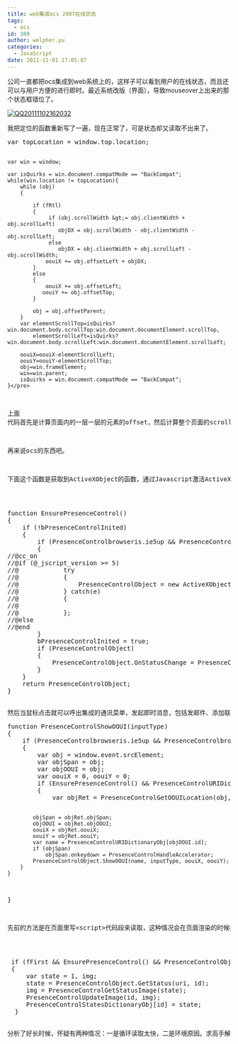 ```yaml
---
title: web集成ocs 2007在线状态
tags:
  - ocs
id: 389
author: welpher.yu
categories:
  - JavaScript
date: 2011-11-01 17:05:07
---
```


公司一直都把ocs集成到web系统上的，这样子可以看到用户的在线状态，而且还可以与用户方便的进行即时。最近系统改版（界面），导致mouseover上出来的那个状态框错位了。

[![](http://blog.ueder.info/wp-content/uploads/QQ20111102162032.jpg "QQ20111102162032")](http://blog.ueder.info/wp-content/uploads/QQ20111102162032.jpg)

<!--more-->

我把定位的函数重新写了一遍，现在正常了，可是状态却又读取不出来了。
<div style="display: none;">[javascript] [/javascript]</div>
<pre class="brush: javascript; gutter: true; first-line: 1">var topLocation = window.top.location;

	var win = window;

	var isQuirks = win.document.compatMode == "BackCompat";
	while(win.location != topLocation){
		while (obj)
		{

			if (fRtl)
			{
				 if (obj.scrollWidth &gt;= obj.clientWidth + obj.scrollLeft)
					objDX = obj.scrollWidth - obj.clientWidth - obj.scrollLeft;
				 else
					objDX = obj.clientWidth + obj.scrollLeft - obj.scrollWidth;
				oouiX += obj.offsetLeft + objDX;
			}
			else
			{
				oouiX += obj.offsetLeft;
			   oouiY += obj.offsetTop;
			}     

			obj = obj.offsetParent;
		}
		var elementScrollTop=isQuirks?win.document.body.scrollTop:win.document.documentElement.scrollTop,
			elementScrollLeft=isQuirks?win.document.body.scrollLeft:win.document.documentElement.scrollLeft;

		oouiX=oouiX-elementScrollLeft;
		oouiY=oouiY-elementScrollTop;
		obj=win.frameElement;
		win=win.parent;
		isQuirks = win.document.compatMode == "BackCompat";
	}</pre>
上面 代码首先是计算页面内的一层一层的元素的offset，然后计算整个页面的scroll值，然后再计算父页面（iframe嵌套），依此类推，计算出那个元素相对于页面左上那个点的距离。

再来说ocs的东西吧。

下面这个函数是获取到ActiveXObject的函数，通过Javascript激活ActiveX对象Namectrl：
<div style="display: none;">[javascript] [/javascript]</div>
<pre class="brush: javascript; gutter: true; first-line: 1">function EnsurePresenceControl()
{
    if (!bPresenceControlInited)
    {
        if (PresenceControlbrowseris.ie5up &amp;&amp; PresenceControlbrowseris.win32)
        {
//@cc_on
//@if (@_jscript_version &gt;= 5)
//@            try
//@            {
//@                PresenceControlObject = new ActiveXObject("Name.NameCtrl.1");
//@            } catch(e)
//@            {
//@
//@            };
//@else
//@end
        }
        bPresenceControlInited = true;
        if (PresenceControlObject)
        {
            PresenceControlObject.OnStatusChange = PresenceControlOnStatusChange;
        }
    }
    return PresenceControlObject;
}</pre>
然后当鼠标点击就可以呼出集成的通讯菜单，发起即时消息，包括发邮件、添加联系人、安排约会等多种功能（如上图）。
<pre class="brush: javascript; gutter: true; first-line: 1">function PresenceControlShowOOUI(inputType)
{
    if (PresenceControlbrowseris.ie5up &amp;&amp; PresenceControlbrowseris.win32)
    {
        var obj = window.event.srcElement;
        var objSpan = obj;
        var objOOUI = obj;
        var oouiX = 0, oouiY = 0;
        if (EnsurePresenceControl() &amp;&amp; PresenceControlURIDictionaryObj)
        {
            var objRet = PresenceControlGetOOUILocation(obj, false);

            objSpan = objRet.objSpan;
            objOOUI = objRet.objOOUI;
            oouiX = objRet.oouiX;
            oouiY = objRet.oouiY;
            var name = PresenceControlURIDictionaryObj[objOOUI.id];
            if (objSpan)
                objSpan.onkeydown = PresenceControlHandleAccelerator;
            PresenceControlObject.ShowOOUI(name, inputType, oouiX, oouiY);
        }
    }
}</pre>
先前的方法是在页面里写&lt;script&gt;代码段来读取，这种情况会在页面渲染的时候打断渲染执行代码段里的东西去读取当前用户的状态，从而导致页面加载非常慢。我把这部分东西从html中分离出来，但是在依次读取状态的时候会导致PresenceControlObject.PresenceEnabled为false，加载初始化时不会去读取状态。
<div style="display: none;">[javascript] [/javascript]</div>
<pre class="brush: javascript; gutter: true; first-line: 1"> if (fFirst &amp;&amp; EnsurePresenceControl() &amp;&amp; PresenceControlObject.PresenceEnabled)
 {
     var state = 1, img;
     state = PresenceControlObject.GetStatus(uri, id);
     img = PresenceControlGetStatusImage(state);
     PresenceControlUpdateImage(id, img);
     PresenceControlStatesDictionaryObj[id] = state;
  }</pre>
分析了好长时候，怀疑有两种情况：一是循环读取太快，二是环境原因。求高手解救。